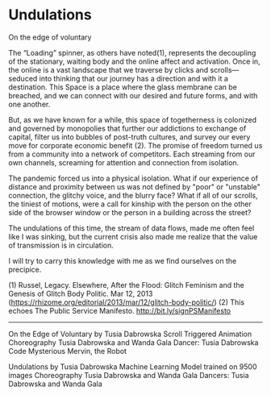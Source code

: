 # Undulations


On the edge of voluntary

The “Loading” spinner, as others have noted(1), represents the decoupling of the stationary, waiting body and the online affect and activation. Once in, the online is a vast landscape that we traverse by clicks and scrolls—seduced into thinking that our journey has a direction and with it a destination. This Space is a place where the glass membrane can be breached, and we can connect with our desired and future forms, and with one another.

But, as we have known for a while, this space of togetherness is colonized and governed by monopolies that further our addictions to exchange of capital, filter us into bubbles of post-truth cultures, and survey our every move for corporate economic benefit (2). The promise of freedom turned us from a community into a network of competitors. Each streaming from our own channels, screaming for attention and connection from isolation.

The pandemic forced us into a physical isolation. What if our experience of distance and proximity between us was not defined by "poor" or "unstable" connection, the glitchy voice, and the blurry face? What if all of our scrolls, the tiniest of motions, were a call for kinship with the person on the other side of the browser window or the person in a building across the street? 

The undulations of this time, the stream of data flows, made me often feel like I was sinking, but the current crisis also made me realize that the value of transmission is in circulation.  

I will try to carry this knowledge with me as we find ourselves on the precipice.






(1) Russel, Legacy. Elsewhere, After the Flood: Glitch Feminism and the Genesis of Glitch Body Politic. Mar 12, 2013 (https://rhizome.org/editorial/2013/mar/12/glitch-body-politic/)
(2) This echoes The Public Service Manifesto. http://bit.ly/signPSManifesto




-----
On the Edge of Voluntary by Tusia Dabrowska
Scroll Triggered Animation
Choreography Tusia Dabrowska and Wanda Gala
Dancer: Tusia Dabrowska
Code Mysterious Mervin, the Robot

Undulations by Tusia Dabrowska
Machine Learning Model trained on 9500 images
Choreography Tusia Dabrowska and Wanda Gala
Dancers: Tusia Dabrowska and Wanda Gala
